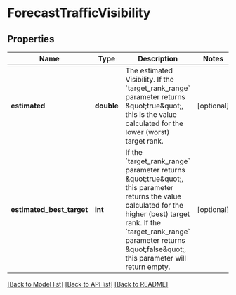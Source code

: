 # ForecastTrafficVisibility

## Properties
Name | Type | Description | Notes
------------ | ------------- | ------------- | -------------
**estimated** | **double** | The estimated Visibility.  If the &#x60;target_rank_range&#x60; parameter returns \&quot;true\&quot;, this is the value calculated for the lower (worst) target rank. | [optional] 
**estimated_best_target** | **int** | If the &#x60;target_rank_range&#x60; parameter returns \&quot;true\&quot;, this parameter returns the value calculated for the higher (best) target rank.  If the &#x60;target_rank_range&#x60; parameter returns \&quot;false\&quot;, this parameter will return empty. | [optional] 

[[Back to Model list]](../../README.md#documentation-for-models) [[Back to API list]](../../README.md#documentation-for-api-endpoints) [[Back to README]](../../README.md)

